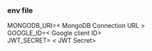 ### env file

MONGODB_URI=< MongoDB Connection URL > <br>
GOOGLE_ID=< Google client ID> <br>
JWT_SECRET= < JWT Secret> <br>
